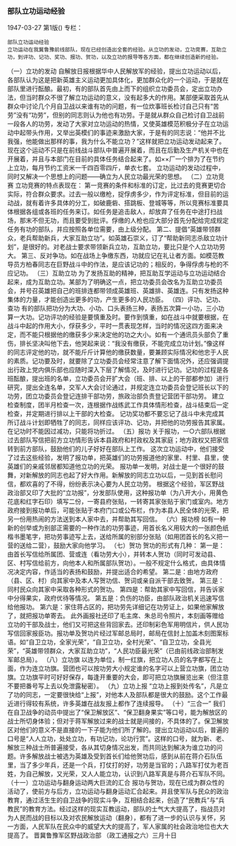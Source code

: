 ### 部队立功运动经验

1947-03-27
第1版()
专栏：

    部队立功运动经验
    立功运动在我冀鲁豫前线部队，现在已经创造出全套的经验。从立功的发动，立功竞赛，互助立功，到评功、记功、奖功、报功、贺功，以及立功的报导等各方面，都在继续创造新的经验。
  （一）立功的发动
    自解放日报根据华中人民解放军的经验，提出立功运动以后，各部队认为这是把新英雄主义运动更加具体化，更加群众化的一个运动，于是就在部队里进行酝酿。最初，有的部队首先由上而下的组织立功委员会，定出立功办法，但当时群众不很了解立功运动的意义，没有起多大的作用。某部便采取首先从群众中讨论几个月自卫战以来谁有功的问题，有一位炊事班长检讨自己只有“苦劳”没有“功劳”，但别的同志则认为他也有功劳。于是就从群众自己检讨自卫战前一段各人的功劳，发动了大家对立功运动的热情，又使英雄模范积极分子在立功运动中起带头作用，又举出英模们的事迹来激励大家，于是有的同志说：“他并不比我强，他能做出那样的事，我为什么不能立功？”这样就把立功运动发动起来了。现在这个运动不只是在前线战斗部队中普遍开展着，而且在后勤及生产机关中也在开展着，并且与本部门在目前的具体任务结合起来了。如××厂一个排为了在节约上立功，每月节约工资米一千四百零四斤，单衣七套。
    立功运动的发动过程中，同时又解决一个思想上的问题——确立为人民立功最光荣的思想。
  （二）立功竞赛
    立功竞赛的特点表现在：
    第一竞赛的条件和标准的订定，比过去的竞赛更切合实际，符合群众要求。过去一般以缴枪，捉俘虏多少，作为评定标准，但目前的运动战，就有着许多具体的分工，如破鹿砦、搭跳板、登城等等，所以竞赛标准要具体根据各组或各班的任务来订。如任务是追击敌人，却放弃了任务在中途打扫战场，那末不但无功，而且要受到批评。俘缴的人枪也应大部分首先分配给完成规定任务有功的部队，并应按照各单位需要，由上级分配。
    第二、提倡“英雄带领群众，老兵帮助新兵，大家互助立功”。如英雄石崇义，订了“帮助新同志杀敌立功计划”，是很好的。对老战士要求带领新兵立功，互助立功，要比只是个人立功功劳大。
    第三、反对争功。如在战场上争缴东西，功就应记在礼让者方面。如模范教导员方柏春同志在巨野战斗中的作法，是应该记功的；相反的，争得俘虏与枪的不应记功。
  （三）互助立功
    为了发扬互助的精神，把互助互学运动与立功运动结合起来，成为互助立功。某部为了明确这一点，把立功委员会改名为互助立功委员会，并号召英雄把自己的班排连都带领成英雄班、英雄排、英雄连。只有发扬这种集体的力量，才能创造出更多的功，产生更多的人民功臣。
  （四）评功、记功、查功
    有的部队把功分为大功、小功、口头表扬三种，表扬五次算一小功，三小功算一大功。记功评功的经验是要慎重及时。要作到慎重，如在战斗中就要根据，在战斗中起的作用大小，俘获多少，平时一贯表现怎样，当时的情况这四方面来决定，而不能只根据他的缴获多少来决定他的功之大小。如有一个通讯员头部负了重伤，排长坚决叫他下去，他哭起来说：“我没有缴获，不能完成立功计划。”像这样的同志评定他的功，就不能斤斤计算他的缴获数量，要兼顾实际情况和他忠于人民的素质。记功要及时，就要除了立功委员会经常注意了解下面情况外，还应强调提出行政上党内俱乐部也应随时深入下层了解情况，及时进行记功。记功的过程是各班酝酿，提出班的名单，立功委员会开扩大会（班、排、以上的干部都参加）进行研究，提出全连名单，交军人大会讨论通过，并规定连立功委员会登记班长以下的功劳，团立功委员会登记连排干部功劳，旅政治部负责登记营团干部功劳。
    建立检查制度，团半月检查一次，连根据作战练武工作具体情形检查，战斗结束后一定检查，并定期进行排以上干部的大检查。
    记功奖功都不要忘记了战斗中未完成其所订战斗计划即牺牲了的同志，同样应该评功、记功，并把他的功劳报告其家属。
    在记功时不能因过减功，只能将功折过。
  （五）报功
    关于报功，一○六部队根据过去部队写信把前方立功情形告诉本县政府和村政权及其家庭；地方政权又把家信转到前方部队，鼓励他们的儿子好好在部队上工作。
    这次立功运动中，他们接受了过去这些经验，发明了报功单，把英雄们的功劳报道他的家里、村里、县里，使英雄们的亲戚邻居都知道他立功的光荣。
    报功单一发明，对战士是一个很好的鼓舞，对新解放的同志也起了好大作用。新解放的同志立功以后，一见到首长慰问信，都欢喜的了不得，纷纷表示决心要为人民立功劳。
    根据这个经验，军区野战政治部又印了大批的“立功报”，分发部队使用，这种报功单（为八开大小，用黄色花底和红字石印）填写二份，一寄县府张贴，一转寄其家张贴于家门或室内。地方政府接到报功单后，可能张贴于本府门口或公布栏，作为本县人民全体的光荣，把另一份用热闹的方法送到本人家中去，并帮助其写回信。
  （六）报功榜
    如有一种新的创举或为别部正需要的一种作法的功劳事迹，用首长名义用较大的一张颜色纸楷书墨笔字，把功劳事迹写上去，送给所属的别部分张贴（如用团首长的名义把一营的送给二营），鼓励大家向他学习。
  （七）贺功
    贺功的形式有几种：
    第一是：由首长写信给所属团、营或连（看功劳大小），并转本人贺功（同时可发动县、区、村写信给前方，向他本人和所属部队贺功）。一般不规定什么格式，由具体情况决定内容，作适当的表扬和鼓励，并提出适合的希望。
    第二是：由地方政府（县、区、村）向其家中及本人写贺功信、贺词或亲自派干部去致贺。
    第三是：同村民众向其家中采取各种形式的贺功。
    第四是：帮助其家中写回信，并告诉家中分得果实，政府优待等情况。
    第五是：负伤的功臣，由部队政治机关迅速写信给他报功。
    第六是：家住蒋占区的，把功劳先详细记在功劳证上，如果他家解放了，就把报功单寄去。
    此外画报社还印了毛主席、朱总司令照片，本刻画等赠给立功的干部及战士，他们又可把这些背回家去。还印制彩色军用明信片，供人民功写信回家报臣功。报功单及贺功片经过军邮总局时，邮局在信封上加盖木刻图案标语。如“自卫立功，全家光荣”，“自卫立功，全村光荣”、“自卫立功，全县光荣”，“英雄带领群众，大家互助立功”，“人民功臣最光荣”（已由前线政治部制发军邮总局）。
  （八）立功旗
    以连为单位，制一红旗，把立功人员的名字都写在上面，作为连立功旗。营团也可以按功劳大小规定谁的名字可以上营立功旗，团立功旗。立功旗平时可好好保存，每逢开重要的大会，即可把立功旗展览出来（但注意不要把番号写上去以免泄露秘密）。
  （九）立功上报
    “立功上报到处传名”，凡是立了功的同志，一定要很快给“上报”，对他本人及部队都是很大的鼓励。这个工作最近进行得较有系统，许多英雄在战友报上都作了连续报导。
  （十）“三合一”
    我们在自卫战争的动员中提出了“保卫解放区”、“保卫翻身果实”等口号，能为解放区的战士所切身体验；但对于蒋军解放过来的战士就是间接的，不具体的了。保卫解放区对他们的意义不是直接的一下子能为他们所了解的。提出立功运动以后，普遍的口号是“人人立功，处处立功，有功记功，论功行赏”。这样的口号，就为新、老、解放三种战士所普遍接受，各从其切身情况出发，而共同达到解决为谁立功的问题。许多解放战士被选为英雄及受到首长们给他贺功后，感到从前在蒋介石队伍里，当了多少年兵，还是一个兵，打仗打的好，功劳是当官的；八路军打仗为老百姓，为自己解放，又光荣，又人人能立功，认识到八路军真是与蒋介石军队不同。
  （十一）立功运动与翻身运动两大巨流的汇合
    报功与贺功，现在已成为群众性的活动了，使前方与后方，立功运动与翻身运动汇合起来。并且使军队与民众的政治教育，通过活生生的自卫战争的现实斗争，互相结合起来，创造了“民教兵”与“兵教民”的教育方法。经过这样的现实互教运动，部队的士气大大提高了，指战员对为人民而战的目标以及对农民解放运动（翻身），都有了进一步的认识与关怀，另一方面，人民军队在民众中的威望大大的提高了，军人家属的社会政治地位也大大提高了。
            晋冀鲁豫军区野战政治部
        （政工通报之六）三月十日
